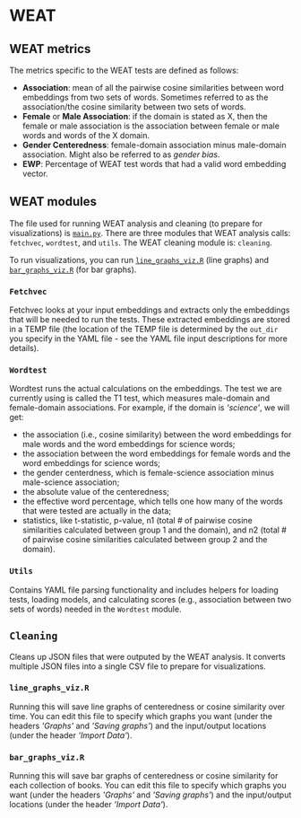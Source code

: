 # WEAT
## WEAT metrics
The metrics specific to the WEAT tests are defined as follows:

* **Association**: mean of all the pairwise cosine similarities between word embeddings from two sets of words. Sometimes referred to as the association/the cosine similarity between two sets of words.
* **Female** or **Male Association**: if the domain is stated as X, then the female or male association is the association between female or male words and words of the X domain.
* **Gender Centeredness**: female-domain association minus male-domain association. Might also be referred to as *gender bias*.
* **EWP**: Percentage of WEAT test words that had a valid word embedding vector.

## WEAT modules

The file used for running WEAT analysis and cleaning (to prepare for visualizations) is [`main.py`](https://github.com/miielab/miienlp/blob/main/miienlp/weat/main.py). There are three modules that WEAT analysis calls: `fetchvec`, `wordtest`, and `utils`. The WEAT cleaning module is: `cleaning`.

To run visualizations, you can run [`line_graphs_viz.R`](https://github.com/miielab/miienlp/blob/main/miienlp/weat/line_graphs_viz.R) (line graphs) and [`bar_graphs_viz.R`](https://github.com/miielab/miienlp/blob/main/miienlp/weat/bar_graphs_viz.R) (for bar graphs).

### `Fetchvec`

Fetchvec looks at your input embeddings and extracts only the embeddings that will be needed to run the tests. These extracted embeddings are stored in a TEMP file (the location of the TEMP file is determined by the `out_dir` you specify in the YAML file - see the YAML file input descriptions for more details).

### `Wordtest`

Wordtest runs the actual calculations on the embeddings. The test we are currently using is called the T1 test, which measures male-domain and female-domain associations. For example, if the domain is *'science'*, we will get:
* the association (i.e., cosine similarity) between the word embeddings for male words and the word embeddings for science words; 
* the association between the word embeddings for female words and the word embeddings for science words; 
* the gender centerdness, which is female-science association minus male-science association; 
* the absolute value of the centeredness;  
* the effective word percentage, which tells one how many of the words that were tested are actually in the data;
* statistics, like t-statistic, p-value, n1 (total # of pairwise cosine similarities calculated between group 1 and the domain), and n2 (total # of pairwise cosine similarities calculated between group 2 and the domain).

### `Utils`

Contains YAML file parsing functionality and includes helpers for loading tests, loading models, and calculating scores (e.g., association between two sets of words) needed in the `Wordtest` module.

## `Cleaning`

Cleans up JSON files that were outputed by the WEAT analysis. It converts multiple JSON files into a single CSV file to prepare for visualizations.

### `line_graphs_viz.R`

Running this will save line graphs of centeredness or cosine similarity over time. You can edit this file to specify which graphs you want (under the headers *'Graphs'* and *'Saving graphs'*) and the input/output locations  (under the header *'Import Data'*).

### `bar_graphs_viz.R`

Running this will save bar graphs of centeredness or cosine similarity for each collection of books. You can edit this file to specify which graphs you want (under the headers *'Graphs'* and *'Saving graphs'*) and the input/output locations (under the header *'Import Data'*).


